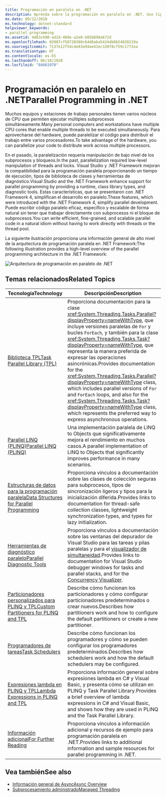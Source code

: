 ```yaml
---
title: Programación en paralelo en .NET
description: Aprenda sobre la programación en paralelo en .NET. Use tipos de biblioteca de clases, herramientas de diagnóstico y un entorno de ejecución .NET para simplificar el desarrollo de .NET.
ms.date: 09/12/2018
ms.technology: dotnet-standard
helpviewer_keywords:
- parallel programming
ms.assetid: 4d83c690-ad2d-489e-a2e0-b85b898a672d
ms.openlocfilehash: 02087cf58720388c64d8aba5424db0b54828219a
ms.sourcegitcommit: 7137e12f54c4e83a94ae43ec320f8cf59c1772ea
ms.translationtype: HT
ms.contentlocale: es-ES
ms.lasthandoff: 06/10/2020
ms.locfileid: "84661970"
---
```

# <a name="parallel-programming-in-net"></a><span data-ttu-id="8c8a9-104">Programación en paralelo en .NET</span><span class="sxs-lookup"><span data-stu-id="8c8a9-104">Parallel Programming in .NET</span></span>

<span data-ttu-id="8c8a9-105">Muchos equipos y estaciones de trabajo personales tienen varios núcleos de CPU que permiten ejecutar múltiples subprocesos simultáneamente.</span><span class="sxs-lookup"><span data-stu-id="8c8a9-105">Many personal computers and workstations have multiple CPU cores that enable multiple threads to be executed simultaneously.</span></span> <span data-ttu-id="8c8a9-106">Para aprovecharse del hardware, puede paralelizar el código para distribuir el trabajo entre varios procesadores.</span><span class="sxs-lookup"><span data-stu-id="8c8a9-106">To take advantage of the hardware, you can parallelize your code to distribute work across multiple processors.</span></span>

<span data-ttu-id="8c8a9-107">En el pasado, la paralelización requería manipulación de bajo nivel de los subprocesos y bloqueos.</span><span class="sxs-lookup"><span data-stu-id="8c8a9-107">In the past, parallelization required low-level manipulation of threads and locks.</span></span> <span data-ttu-id="8c8a9-108">Visual Studio y .NET Framework mejoran la compatibilidad para la programación paralela proporcionando un tiempo de ejecución, tipos de biblioteca de clases y herramientas de diagnóstico.</span><span class="sxs-lookup"><span data-stu-id="8c8a9-108">Visual Studio and the .NET Framework enhance support for parallel programming by providing a runtime, class library types, and diagnostic tools.</span></span> <span data-ttu-id="8c8a9-109">Estas características, que se presentaron con .NET Framework 4, simplifican el desarrollo en paralelo.</span><span class="sxs-lookup"><span data-stu-id="8c8a9-109">These features, which were introduced with the .NET Framework 4, simplify parallel development.</span></span> <span data-ttu-id="8c8a9-110">Puede escribir código paralelo eficaz, específico y escalable de forma natural sin tener que trabajar directamente con subprocesos ni el bloque de subprocesos.</span><span class="sxs-lookup"><span data-stu-id="8c8a9-110">You can write efficient, fine-grained, and scalable parallel code in a natural idiom without having to work directly with threads or the thread pool.</span></span>

<span data-ttu-id="8c8a9-111">La siguiente ilustración proporciona una información general de alto nivel de la arquitectura de programación paralela en .NET Framework:</span><span class="sxs-lookup"><span data-stu-id="8c8a9-111">The following illustration provides a high-level overview of the parallel programming architecture in the .NET Framework:</span></span>

![Arquitectura de programación en paralelo de .NET](./media/tpl-architecture.png)

## <a name="related-topics"></a><span data-ttu-id="8c8a9-113">Temas relacionados</span><span class="sxs-lookup"><span data-stu-id="8c8a9-113">Related Topics</span></span>

|<span data-ttu-id="8c8a9-114">Tecnología</span><span class="sxs-lookup"><span data-stu-id="8c8a9-114">Technology</span></span>|<span data-ttu-id="8c8a9-115">Descripción</span><span class="sxs-lookup"><span data-stu-id="8c8a9-115">Description</span></span>|
|----------------|-----------------|
|[<span data-ttu-id="8c8a9-116">Biblioteca TPL</span><span class="sxs-lookup"><span data-stu-id="8c8a9-116">Task Parallel Library (TPL)</span></span>](task-parallel-library-tpl.md)|<span data-ttu-id="8c8a9-117">Proporciona documentación para la clase <xref:System.Threading.Tasks.Parallel?displayProperty=nameWithType>, que incluye versiones paralelas de `For` y bucles `ForEach`, y también para la clase <xref:System.Threading.Tasks.Task?displayProperty=nameWithType>, que representa la manera preferida de expresar las operaciones asincrónicas.</span><span class="sxs-lookup"><span data-stu-id="8c8a9-117">Provides documentation for the <xref:System.Threading.Tasks.Parallel?displayProperty=nameWithType> class, which includes parallel versions of `For` and `ForEach` loops, and also for the <xref:System.Threading.Tasks.Task?displayProperty=nameWithType> class, which represents the preferred way to express asynchronous operations.</span></span>|
|[<span data-ttu-id="8c8a9-118">Parallel LINQ (PLINQ)</span><span class="sxs-lookup"><span data-stu-id="8c8a9-118">Parallel LINQ (PLINQ)</span></span>](introduction-to-plinq.md)|<span data-ttu-id="8c8a9-119">Una implementación paralela de LINQ to Objects que significativamente mejora el rendimiento en muchos casos.</span><span class="sxs-lookup"><span data-stu-id="8c8a9-119">A parallel implementation of LINQ to Objects that significantly improves performance in many scenarios.</span></span>|
|[<span data-ttu-id="8c8a9-120">Estructuras de datos para la programación paralela</span><span class="sxs-lookup"><span data-stu-id="8c8a9-120">Data Structures for Parallel Programming</span></span>](data-structures-for-parallel-programming.md)|<span data-ttu-id="8c8a9-121">Proporciona vínculos a documentación sobre las clases de colección seguras para subprocesos, tipos de sincronización ligeros y tipos para la inicialización diferida.</span><span class="sxs-lookup"><span data-stu-id="8c8a9-121">Provides links to documentation for thread-safe collection classes, lightweight synchronization types, and types for lazy initialization.</span></span>|
|[<span data-ttu-id="8c8a9-122">Herramientas de diagnóstico paralelo</span><span class="sxs-lookup"><span data-stu-id="8c8a9-122">Parallel Diagnostic Tools</span></span>](parallel-diagnostic-tools.md)|<span data-ttu-id="8c8a9-123">Proporciona vínculos a documentación sobre las ventanas del depurador de Visual Studio para las tareas y pilas paralelas y para el [visualizador de simultaneidad](/visualstudio/profiling/concurrency-visualizer).</span><span class="sxs-lookup"><span data-stu-id="8c8a9-123">Provides links to documentation for Visual Studio debugger windows for tasks and parallel stacks, and for the [Concurrency Visualizer](/visualstudio/profiling/concurrency-visualizer).</span></span>|
|[<span data-ttu-id="8c8a9-124">Particionadores personalizados para PLINQ y TPL</span><span class="sxs-lookup"><span data-stu-id="8c8a9-124">Custom Partitioners for PLINQ and TPL</span></span>](custom-partitioners-for-plinq-and-tpl.md)|<span data-ttu-id="8c8a9-125">Describe cómo funcionan los particionadores y cómo configurar particionadores predeterminados o crear nuevos.</span><span class="sxs-lookup"><span data-stu-id="8c8a9-125">Describes how partitioners work and how to configure the default partitioners or create a new partitioner.</span></span>|
|[<span data-ttu-id="8c8a9-126">Programadores de tareas</span><span class="sxs-lookup"><span data-stu-id="8c8a9-126">Task Schedulers</span></span>](xref:System.Threading.Tasks.TaskScheduler)|<span data-ttu-id="8c8a9-127">Describe cómo funcionan los programadores y cómo se pueden configurar los programadores predeterminados.</span><span class="sxs-lookup"><span data-stu-id="8c8a9-127">Describes how schedulers work and how the default schedulers may be configured.</span></span>|
|[<span data-ttu-id="8c8a9-128">Expresiones lambda en PLINQ y TPL</span><span class="sxs-lookup"><span data-stu-id="8c8a9-128">Lambda Expressions in PLINQ and TPL</span></span>](lambda-expressions-in-plinq-and-tpl.md)|<span data-ttu-id="8c8a9-129">Proporciona información general sobre expresiones lambda en C# y Visual Basic, y presenta cómo se utilizan en PLINQ y Task Parallel Library.</span><span class="sxs-lookup"><span data-stu-id="8c8a9-129">Provides a brief overview of lambda expressions in C# and Visual Basic, and shows how they are used in PLINQ and the Task Parallel Library.</span></span>|
|[<span data-ttu-id="8c8a9-130">Información adicional</span><span class="sxs-lookup"><span data-stu-id="8c8a9-130">For Further Reading</span></span>](for-further-reading-parallel-programming.md)|<span data-ttu-id="8c8a9-131">Proporciona vínculos a información adicional y recursos de ejemplo para programación paralela en .NET.</span><span class="sxs-lookup"><span data-stu-id="8c8a9-131">Provides links to additional information and sample resources for parallel programming in .NET.</span></span>|

## <a name="see-also"></a><span data-ttu-id="8c8a9-132">Vea también</span><span class="sxs-lookup"><span data-stu-id="8c8a9-132">See also</span></span>

- [<span data-ttu-id="8c8a9-133">Información general de Async</span><span class="sxs-lookup"><span data-stu-id="8c8a9-133">Async Overview</span></span>](../async.md)
- [<span data-ttu-id="8c8a9-134">Subprocesamiento administrado</span><span class="sxs-lookup"><span data-stu-id="8c8a9-134">Managed Threading</span></span>](../threading/index.md)
